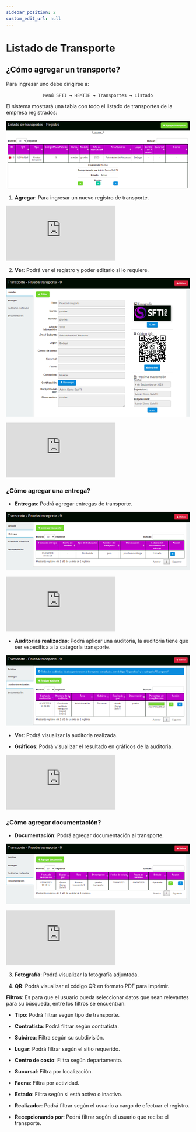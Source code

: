 ```yaml
---
sidebar_position: 2
custom_edit_url: null
---
```

# Listado de Transporte
## ¿Cómo agregar un transporte?
Para ingresar uno debe dirigirse a: 

<div align="center">

```bash
Menú SFTI → HEMTIE → Transportes → Listado
```
</div>

El sistema mostrará una tabla con todo el listado de transportes de la empresa registrados:

<div align="center">

![inicio](/img/img_manual/img_hemtie_equipo/2023-09-01_10-34.png)

</div>

1. **Agregar**: Para ingresar un nuevo registro de transporte.

<div class="video-responsive">

<iframe src="https://www.youtube.com/embed/oGcp0FJ_PkE/?rel=0" title="YouTube video player" frameborder="0" allow="accelerometer; autoplay; clipboard-write; encrypted-media; gyroscope; picture-in-picture; web-share" allowfullscreen></iframe>

</div>

2. **Ver**: Podrá ver el registro y poder editarlo si lo requiere.

<div align="center">

![ver](/img/img_manual/img_hemtie_equipo/2023-09-01_10-51.png)

</div>

<div class="video-responsive">

<iframe src="https://www.youtube.com/embed/aGw3iWYF4ao/?rel=0" title="YouTube video player" frameborder="0" allow="accelerometer; autoplay; clipboard-write; encrypted-media; gyroscope; picture-in-picture; web-share" allowfullscreen></iframe>

</div>

### ¿Cómo agregar una entrega?

* **Entregas**: Podrá agregar entregas de transporte.

<div align="center">

![Entrega](/img/img_manual/img_hemtie_equipo/2023-09-01_12-20.png)

</div>

<div class="video-responsive">

<iframe src="https://www.youtube.com/embed/mB6_txjG1rE/?rel=0" title="YouTube video player" frameborder="0" allow="accelerometer; autoplay; clipboard-write; encrypted-media; gyroscope; picture-in-picture; web-share" allowfullscreen></iframe>

</div>


* **Auditorias realizadas**: Podrá aplicar una auditoria, la auditoria tiene que ser específica a la categoría transporte.

<div align="center">

![Auditoria](/img/img_manual/img_hemtie_equipo/2023-09-01_12-22.png)

</div>
 

* **Ver**: Podrá visualizar la auditoria realizada.


* **Gráficos**: Podrá visualizar el resultado en gráficos de la auditoria.


<div class="video-responsive">

<iframe src="https://www.youtube.com/embed/TivDXRIEJEA/?rel=0" title="YouTube video player" frameborder="0" allow="accelerometer; autoplay; clipboard-write; encrypted-media; gyroscope; picture-in-picture; web-share" allowfullscreen></iframe>

</div>

### ¿Cómo agregar documentación?

* **Documentación**: Podrá agregar documentación al transporte.

<div align="center">

![documentación](/img/img_manual/img_hemtie_equipo/2023-09-01_12-27.png)

</div>

<div class="video-responsive">

<iframe src="https://www.youtube.com/embed/ZaFB90xxWUw/?rel=0" title="YouTube video player" frameborder="0" allow="accelerometer; autoplay; clipboard-write; encrypted-media; gyroscope; picture-in-picture; web-share" allowfullscreen></iframe>

</div>


3. **Fotografía**: Podrá visualizar la fotografía adjuntada.

4. **QR**: Podrá visualizar el código QR en formato PDF para imprimir.

**Filtros**: Es para que el usuario pueda seleccionar datos que sean relevantes para su búsqueda, entre los filtros se encuentran:

* **Tipo**: Podrá filtrar según tipo de transporte.

* **Contratista**: Podrá filtrar según contratista.

* **Subárea**: Filtra según su subdivisión.

* **Lugar**: Podrá filtrar según el sitio requerido.

* **Centro de costo**: Filtra según departamento.

* **Sucursal**: Filtra por localización.

* **Faena**: Filtra por actividad.

* **Estado**: Filtra según si está activo o inactivo.

* **Realizador**: Podrá filtrar según el usuario a cargo de efectuar el registro.
 
* **Recepcionando por**: Podrá filtrar según el usuario que recibe el transporte.
